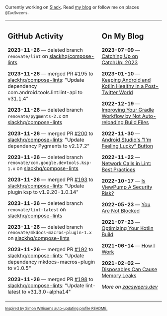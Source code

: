Currently working on [Slack](https://slack.com/). Read [my blog](https://zacsweers.dev/) or follow me on places `@ZacSweers`.

<table><tr><td valign="top" width="60%">

## GitHub Activity
<!-- githubActivity starts -->
**2023-11-26** — deleted branch `renovate/lint` on [slackhq/compose-lints](https://github.com/slackhq/compose-lints)

**2023-11-26** — merged PR [#195](https://github.com/slackhq/compose-lints/pull/195) to [slackhq/compose-lints](https://github.com/slackhq/compose-lints): "Update dependency com.android.tools.lint:lint-api to v31.1.4"

**2023-11-26** — deleted branch `renovate/pygments-2.x` on [slackhq/compose-lints](https://github.com/slackhq/compose-lints)

**2023-11-26** — merged PR [#200](https://github.com/slackhq/compose-lints/pull/200) to [slackhq/compose-lints](https://github.com/slackhq/compose-lints): "Update dependency Pygments to v2.17.2"

**2023-11-26** — deleted branch `renovate/com.google.devtools.ksp-1.x` on [slackhq/compose-lints](https://github.com/slackhq/compose-lints)

**2023-11-26** — merged PR [#193](https://github.com/slackhq/compose-lints/pull/193) to [slackhq/compose-lints](https://github.com/slackhq/compose-lints): "Update plugin ksp to v1.9.20-1.0.14"

**2023-11-26** — deleted branch `renovate/lint-latest` on [slackhq/compose-lints](https://github.com/slackhq/compose-lints)

**2023-11-26** — deleted branch `renovate/mkdocs-macros-plugin-1.x` on [slackhq/compose-lints](https://github.com/slackhq/compose-lints)

**2023-11-26** — merged PR [#192](https://github.com/slackhq/compose-lints/pull/192) to [slackhq/compose-lints](https://github.com/slackhq/compose-lints): "Update dependency mkdocs-macros-plugin to v1.0.5"

**2023-11-26** — merged PR [#198](https://github.com/slackhq/compose-lints/pull/198) to [slackhq/compose-lints](https://github.com/slackhq/compose-lints): "Update lint-latest to v31.3.0-alpha14"
<!-- githubActivity ends -->
</td><td valign="top" width="40%">

## On My Blog
<!-- blog starts -->
**2023-07-09** — [Catching Up on CatchUp: 2023](https://www.zacsweers.dev/catching-up-on-catchup-2023/)

**2023-01-10** — [Keeping Android and Kotlin Healthy in a Post-Twitter World](https://www.zacsweers.dev/keeping-android-healthy/)

**2022-12-19** — [Improving Your Gradle Workflow by Not Auto-reloading Build Files](https://www.zacsweers.dev/improving-your-workflow-by-not-auto-reloading-build-files/)

**2022-11-30** — [Android Studio's "I'm Feeling Lucky" Button](https://www.zacsweers.dev/android-studios-im-feeling-lucky-button/)

**2022-11-22** — [Network Calls in Lint: Best Practices](https://www.zacsweers.dev/network-calls-in-lint-best-practices/)

**2022-10-17** — [Is ViewPump A Security Risk?](https://www.zacsweers.dev/is-viewpump-a-security-risk/)

**2022-05-23** — [You Are Not Blocked](https://www.zacsweers.dev/you-are-not-blocked/)

**2021-07-23** — [Optimizing Your Kotlin Build](https://www.zacsweers.dev/optimizing-your-kotlin-build/)

**2021-06-14** — [How I Work](https://www.zacsweers.dev/how-i-work/)

**2021-02-02** — [Disposables Can Cause Memory Leaks](https://www.zacsweers.dev/disposables-can-cause-memory-leaks/)
<!-- blog ends -->
_More on [zacsweers.dev](https://zacsweers.dev/)_
</td></tr></table>

<sub><a href="https://simonwillison.net/2020/Jul/10/self-updating-profile-readme/">Inspired by Simon Willison's auto-updating profile README.</a></sub>